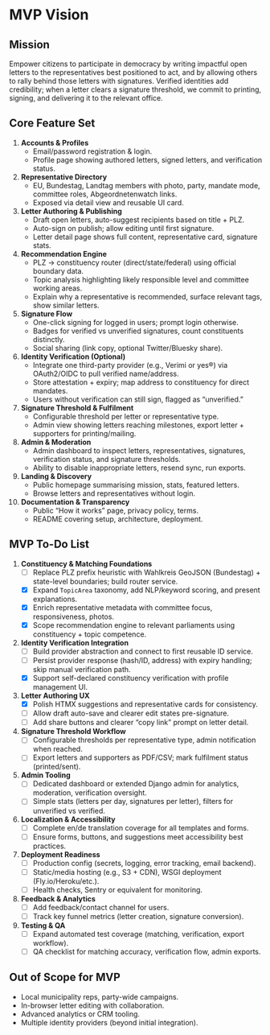 # MVP Vision

## Mission
Empower citizens to participate in democracy by writing impactful open letters to the representatives best positioned to act, and by allowing others to rally behind those letters with signatures. Verified identities add credibility; when a letter clears a signature threshold, we commit to printing, signing, and delivering it to the relevant office.

## Core Feature Set
1. **Accounts & Profiles**
   - Email/password registration & login.
   - Profile page showing authored letters, signed letters, and verification status.
2. **Representative Directory**
   - EU, Bundestag, Landtag members with photo, party, mandate mode, committee roles, Abgeordnetenwatch links.
   - Exposed via detail view and reusable UI card.
3. **Letter Authoring & Publishing**
   - Draft open letters, auto-suggest recipients based on title + PLZ.
   - Auto-sign on publish; allow editing until first signature.
   - Letter detail page shows full content, representative card, signature stats.
4. **Recommendation Engine**
   - PLZ → constituency router (direct/state/federal) using official boundary data.
   - Topic analysis highlighting likely responsible level and committee working areas.
   - Explain why a representative is recommended, surface relevant tags, show similar letters.
5. **Signature Flow**
   - One-click signing for logged in users; prompt login otherwise.
   - Badges for verified vs unverified signatures, count constituents distinctly.
   - Social sharing (link copy, optional Twitter/Bluesky share).
6. **Identity Verification (Optional)**
   - Integrate one third-party provider (e.g., Verimi or yes®) via OAuth2/OIDC to pull verified name/address.
   - Store attestation + expiry; map address to constituency for direct mandates.
   - Users without verification can still sign, flagged as “unverified.”
7. **Signature Threshold & Fulfilment**
   - Configurable threshold per letter or representative type.
   - Admin view showing letters reaching milestones, export letter + supporters for printing/mailing.
8. **Admin & Moderation**
   - Admin dashboard to inspect letters, representatives, signatures, verification status, and signature thresholds.
   - Ability to disable inappropriate letters, resend sync, run exports.
9. **Landing & Discovery**
   - Public homepage summarising mission, stats, featured letters.
   - Browse letters and representatives without login.
10. **Documentation & Transparency**
    - Public “How it works” page, privacy policy, terms.
    - README covering setup, architecture, deployment.

## MVP To-Do List
1. **Constituency & Matching Foundations**
   - [ ] Replace PLZ prefix heuristic with Wahlkreis GeoJSON (Bundestag) + state-level boundaries; build router service.
   - [x] Expand `TopicArea` taxonomy, add NLP/keyword scoring, and present explanations.
   - [x] Enrich representative metadata with committee focus, responsiveness, photos.
   - [x] Scope recommendation engine to relevant parliaments using constituency + topic competence.
2. **Identity Verification Integration**
   - [ ] Build provider abstraction and connect to first reusable ID service.
   - [ ] Persist provider response (hash/ID, address) with expiry handling; skip manual verification path.
   - [x] Support self-declared constituency verification with profile management UI.
3. **Letter Authoring UX**
   - [x] Polish HTMX suggestions and representative cards for consistency.
   - [ ] Allow draft auto-save and clearer edit states pre-signature.
   - [ ] Add share buttons and clearer “copy link” prompt on letter detail.
4. **Signature Threshold Workflow**
   - [ ] Configurable thresholds per representative type, admin notification when reached.
   - [ ] Export letters and supporters as PDF/CSV; mark fulfilment status (printed/sent).
5. **Admin Tooling**
   - [ ] Dedicated dashboard or extended Django admin for analytics, moderation, verification oversight.
   - [ ] Simple stats (letters per day, signatures per letter), filters for unverified vs verified.
6. **Localization & Accessibility**
   - [ ] Complete en/de translation coverage for all templates and forms.
   - [ ] Ensure forms, buttons, and suggestions meet accessibility best practices.
7. **Deployment Readiness**
   - [ ] Production config (secrets, logging, error tracking, email backend).
   - [ ] Static/media hosting (e.g., S3 + CDN), WSGI deployment (Fly.io/Heroku/etc.).
   - [ ] Health checks, Sentry or equivalent for monitoring.
8. **Feedback & Analytics**
   - [ ] Add feedback/contact channel for users.
   - [ ] Track key funnel metrics (letter creation, signature conversion).
9. **Testing & QA**
   - [ ] Expand automated test coverage (matching, verification, export workflow).
   - [ ] QA checklist for matching accuracy, verification flow, admin exports.

## Out of Scope for MVP
- Local municipality reps, party-wide campaigns.
- In-browser letter editing with collaboration.
- Advanced analytics or CRM tooling.
- Multiple identity providers (beyond initial integration).
